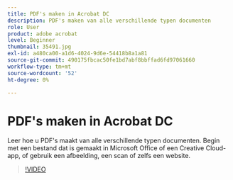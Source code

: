 ```yaml
---
title: PDF's maken in Acrobat DC
description: PDF's maken van alle verschillende typen documenten
role: User
product: adobe acrobat
level: Beginner
thumbnail: 35491.jpg
exl-id: a480ca00-a1d6-4024-9d6e-54418b8a1a81
source-git-commit: 490175fbcac50fe1bd7abf8bbffad6fd97061660
workflow-type: tm+mt
source-wordcount: '52'
ht-degree: 0%

---
```


# PDF&#39;s maken in Acrobat DC

Leer hoe u PDF&#39;s maakt van alle verschillende typen documenten. Begin met een bestand dat is gemaakt in Microsoft Office of een Creative Cloud-app, of gebruik een afbeelding, een scan of zelfs een website.

>[!VIDEO](https://video.tv.adobe.com/v/35491?hidetitle=true)
